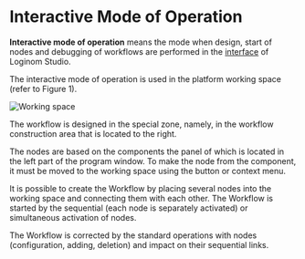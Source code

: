 # Interactive Mode of Operation

**Interactive mode of operation** means the mode when design, start of nodes and debugging of workflows are performed in the [interface](../interface/README.md) of Loginom Studio.

The interactive mode of operation is used in the platform working space (refer to Figure 1).

![Working space](./interactive-mode-1.png)

The workflow is designed in the special zone, namely, in the workflow construction area that is located to the right.

The nodes are based on the components the panel of which is located in the left part of the program window. To make the node from the component, it must be moved to the working space using the button or context menu.

It is possible to create the Workflow by placing several nodes into the working space and connecting them with each other. The Workflow is started by the sequential (each node is separately activated) or simultaneous activation of nodes.

The Workflow is corrected by the standard operations with nodes (configuration, adding, deletion) and impact on their sequential links.